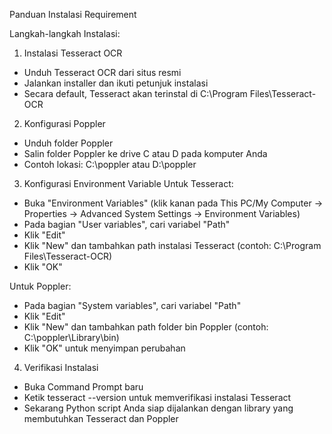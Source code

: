 Panduan Instalasi Requirement

Langkah-langkah Instalasi:
1. Instalasi Tesseract OCR
- Unduh Tesseract OCR dari situs resmi
- Jalankan installer dan ikuti petunjuk instalasi
- Secara default, Tesseract akan terinstal di C:\Program Files\Tesseract-OCR

2. Konfigurasi Poppler
- Unduh folder Poppler
- Salin folder Poppler ke drive C atau D pada komputer Anda
- Contoh lokasi: C:\poppler atau D:\poppler

3. Konfigurasi Environment Variable
Untuk Tesseract:
- Buka "Environment Variables" (klik kanan pada This PC/My Computer → Properties → Advanced System Settings → Environment Variables)
- Pada bagian "User variables", cari variabel "Path"
- Klik "Edit"
- Klik "New" dan tambahkan path instalasi Tesseract (contoh: C:\Program Files\Tesseract-OCR)
- Klik "OK"

Untuk Poppler:
- Pada bagian "System variables", cari variabel "Path"
- Klik "Edit"
- Klik "New" dan tambahkan path folder bin Poppler (contoh: C:\poppler\Library\bin)
- Klik "OK" untuk menyimpan perubahan

4. Verifikasi Instalasi
- Buka Command Prompt baru
- Ketik tesseract --version untuk memverifikasi instalasi Tesseract
- Sekarang Python script Anda siap dijalankan dengan library yang membutuhkan Tesseract dan Poppler
